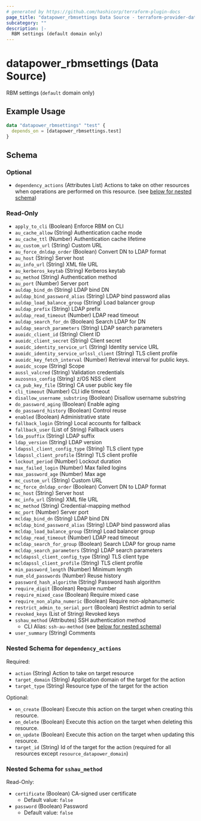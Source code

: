 ```yaml
---
# generated by https://github.com/hashicorp/terraform-plugin-docs
page_title: "datapower_rbmsettings Data Source - terraform-provider-datapower"
subcategory: ""
description: |-
  RBM settings (default domain only)
---
```


# datapower_rbmsettings (Data Source)

RBM settings (`default` domain only)

## Example Usage

```terraform
data "datapower_rbmsettings" "test" {
  depends_on = [datapower_rbmsettings.test]
}
```

<!-- schema generated by tfplugindocs -->
## Schema

### Optional

- `dependency_actions` (Attributes List) Actions to take on other resources when operations are performed on this resource. (see [below for nested schema](#nestedatt--dependency_actions))

### Read-Only

- `apply_to_cli` (Boolean) Enforce RBM on CLI
- `au_cache_allow` (String) Authentication cache mode
- `au_cache_ttl` (Number) Authentication cache lifetime
- `au_custom_url` (String) Custom URL
- `au_force_dnldap_order` (Boolean) Convert DN to LDAP format
- `au_host` (String) Server host
- `au_info_url` (String) XML file URL
- `au_kerberos_keytab` (String) Kerberos keytab
- `au_method` (String) Authentication method
- `au_port` (Number) Server port
- `auldap_bind_dn` (String) LDAP bind DN
- `auldap_bind_password_alias` (String) LDAP bind password alias
- `auldap_load_balance_group` (String) Load balancer group
- `auldap_prefix` (String) LDAP prefix
- `auldap_read_timeout` (Number) LDAP read timeout
- `auldap_search_for_dn` (Boolean) Search LDAP for DN
- `auldap_search_parameters` (String) LDAP search parameters
- `auoidc_client_id` (String) Client ID
- `auoidc_client_secret` (String) Client secret
- `auoidc_identity_service_url` (String) Identity service URL
- `auoidc_identity_service_urlssl_client` (String) TLS client profile
- `auoidc_key_fetch_interval` (Number) Retrieval interval for public keys.
- `auoidc_scope` (String) Scope
- `aussl_valcred` (String) Validation credentials
- `auzosnss_config` (String) z/OS NSS client
- `ca_pub_key_file` (String) CA user public key file
- `cli_timeout` (Number) CLI idle timeout
- `disallow_username_substring` (Boolean) Disallow username substring
- `do_password_aging` (Boolean) Enable aging
- `do_password_history` (Boolean) Control reuse
- `enabled` (Boolean) Administrative state
- `fallback_login` (String) Local accounts for fallback
- `fallback_user` (List of String) Fallback users
- `lda_psuffix` (String) LDAP suffix
- `ldap_version` (String) LDAP version
- `ldapssl_client_config_type` (String) TLS client type
- `ldapssl_client_profile` (String) TLS client profile
- `lockout_period` (Number) Lockout duration
- `max_failed_login` (Number) Max failed logins
- `max_password_age` (Number) Max age
- `mc_custom_url` (String) Custom URL
- `mc_force_dnldap_order` (Boolean) Convert DN to LDAP format
- `mc_host` (String) Server host
- `mc_info_url` (String) XML file URL
- `mc_method` (String) Credential-mapping method
- `mc_port` (Number) Server port
- `mcldap_bind_dn` (String) LDAP bind DN
- `mcldap_bind_password_alias` (String) LDAP bind password alias
- `mcldap_load_balance_group` (String) Load balancer group
- `mcldap_read_timeout` (Number) LDAP read timeout
- `mcldap_search_for_group` (Boolean) Search LDAP for group name
- `mcldap_search_parameters` (String) LDAP search parameters
- `mcldapssl_client_config_type` (String) TLS client type
- `mcldapssl_client_profile` (String) TLS client profile
- `min_password_length` (Number) Minimum length
- `num_old_passwords` (Number) Reuse history
- `password_hash_algorithm` (String) Password hash algorithm
- `require_digit` (Boolean) Require number
- `require_mixed_case` (Boolean) Require mixed case
- `require_non_alpha_numeric` (Boolean) Require non-alphanumeric
- `restrict_admin_to_serial_port` (Boolean) Restrict admin to serial
- `revoked_keys` (List of String) Revoked keys
- `sshau_method` (Attributes) SSH authentication method
  - CLI Alias: `ssh-au-method` (see [below for nested schema](#nestedatt--sshau_method))
- `user_summary` (String) Comments

<a id="nestedatt--dependency_actions"></a>
### Nested Schema for `dependency_actions`

Required:

- `action` (String) Action to take on target resource
- `target_domain` (String) Application domain of the target for the action
- `target_type` (String) Resource type of the target for the action

Optional:

- `on_create` (Boolean) Execute this action on the target when creating this resource.
- `on_delete` (Boolean) Execute this action on the target when deleting this resource.
- `on_update` (Boolean) Execute this action on the target when updating this resource.
- `target_id` (String) Id of the target for the action (required for all resources except `resource_datapower_domain`)


<a id="nestedatt--sshau_method"></a>
### Nested Schema for `sshau_method`

Read-Only:

- `certificate` (Boolean) CA-signed user certificate
  - Default value: `false`
- `password` (Boolean) Password
  - Default value: `false`
